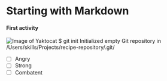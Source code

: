 # Starting with Markdown
#### First activity
![Image of Yaktocat](https://octodex.github.com/images/yaktocat.png)
$ git init
Initialized empty Git repository in /Users/skills/Projects/recipe-repository/.git/
- [ ] Angry
- [ ] Strong
- [ ] Combatent
